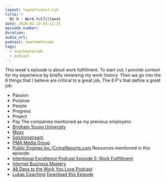 ```yaml
---
layout: layouts/post.njk
title: >
  RC 9 - Work Fulfillment
date: 2010-02-19 03:11:33
episode_number:
duration:
audio_url:
podcast: teachmetocode
tags:
  - teachmetocode
  - podcast
---
```


This week's episode is about work fulfillment. To start out, I provide context for my experience by briefly reviewing my work history. Then we go into the 6 things that I believe are critical to a great job. The 6 P's that define a great job:

- Passion
- Purpose
- People
- Progress
- Project
- Pay
  <!--more-->The companies mentioned as my previous employers:
- [Brigham Young University](https://byu.edu)
- [Mozy](https://mozy.com)
- [Solutionstream](https://solutionstream.com)
- [PMA Media Group](https://pmamediagroup.com)
- [Public Engines Inc.](https://publicengines.com/)/[CrimeReports.com](https://crimereports.com)
  Resources mentioned in this episode:
- [Intentional Excellence Podcast Episode 5: Work Fullfillment](https://intentionalexcellencepodcast.com/iep-005-work-fulfillment/)
- [Internet Business Mastery](https://internetbusinessmastery.com)
- [48 Days to the Work You Love Podcast](https://48days.com)
- [Lukas Coaching](https://lukascoaching.com)
  [Download this Episode](https://media.libsyn.com/media/charlesmaxwood/RailsCoach009WorkFulfillment_2.mp3)
